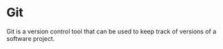 # Git

Git is a version control tool that can be used to keep track of versions of a software project.